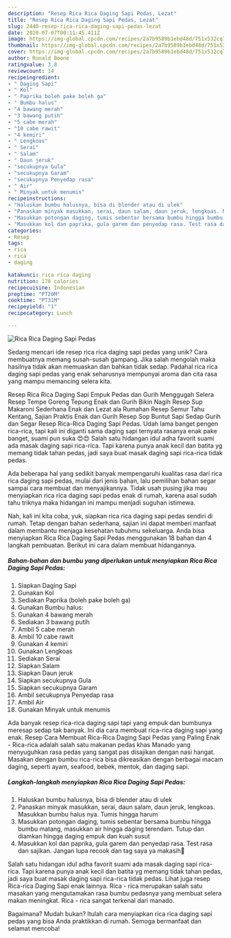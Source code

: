 ```yaml
---
description: "Resep Rica Rica Daging Sapi Pedas, Lezat"
title: "Resep Rica Rica Daging Sapi Pedas, Lezat"
slug: 2440-resep-rica-rica-daging-sapi-pedas-lezat
date: 2020-07-07T00:11:45.411Z
image: https://img-global.cpcdn.com/recipes/2a7b9589b1ebd48d/751x532cq70/rica-rica-daging-sapi-pedas-foto-resep-utama.jpg
thumbnail: https://img-global.cpcdn.com/recipes/2a7b9589b1ebd48d/751x532cq70/rica-rica-daging-sapi-pedas-foto-resep-utama.jpg
cover: https://img-global.cpcdn.com/recipes/2a7b9589b1ebd48d/751x532cq70/rica-rica-daging-sapi-pedas-foto-resep-utama.jpg
author: Ronald Boone
ratingvalue: 3.8
reviewcount: 14
recipeingredient:
- " Daging Sapi"
- " Kol"
- " Paprika boleh pake boleh ga"
- " Bumbu halus"
- "4 bawang merah"
- "3 bawang putih"
- "5 cabe merah"
- "10 cabe rawit"
- "4 kemiri"
- " Lengkoas"
- " Serai"
- " Salam"
- " Daun jeruk"
- "secukupnya Gula"
- "secukupnya Garam"
- "secukupnya Penyedap rasa"
- " Air"
- " Minyak untuk menumis"
recipeinstructions:
- "Haluskan bumbu halusnya, bisa di blender atau di ulek"
- "Panaskan minyak masukkan, serai, daun salam, daun jeruk, lengkoas. Masukkan bumbu halus nya. Tumis hingga harum"
- "Masukkan potongan daging, tumis sebentar bersama bumbu hingga bumbu matang, masukkan air hingga daging terendam. Tutup dan diamkan hingga daging empuk dan kuah susut"
- "Masukkan kol dan paprika, gula garem dan penyedap rasa. Test rasa dan sajikan. Jangan lupa recook dan tag saya ya makasih🙏"
categories:
- Resep
tags:
- rica
- rica
- daging

katakunci: rica rica daging 
nutrition: 178 calories
recipecuisine: Indonesian
preptime: "PT20M"
cooktime: "PT31M"
recipeyield: "1"
recipecategory: Lunch

---
```



![Rica Rica Daging Sapi Pedas](https://img-global.cpcdn.com/recipes/2a7b9589b1ebd48d/751x532cq70/rica-rica-daging-sapi-pedas-foto-resep-utama.jpg)

Sedang mencari ide resep rica rica daging sapi pedas yang unik? Cara membuatnya memang susah-susah gampang. Jika salah mengolah maka hasilnya tidak akan memuaskan dan bahkan tidak sedap. Padahal rica rica daging sapi pedas yang enak seharusnya mempunyai aroma dan cita rasa yang mampu memancing selera kita.

Resep Rica Rica Daging Sapi Empuk Pedas dan Gurih Menggugah Selera Resep Tempe Goreng Tepung Enak dan Gurih Bikin Nagih Resep Sup Makaroni Sederhana Enak dan Lezat ala Rumahan Resep Semur Tahu Kentang, Sajian Praktis Enak dan Gurih Resep Sop Buntut Sapi Sedap Gurih dan Segar Resep Rica-Rica Daging Sapi Pedas. Udah lama banget pengen rica-rica, tapi kali ini diganti sama daging sapi ternyata rasanya enak pake banget, suami pun suka 😍😍 Salah satu hidangan idul adha favorit suami ada masak daging sapi rica-rica. Tapi karena punya anak kecil dan batita yg memang tidak tahan pedas, jadi saya buat masak daging sapi rica-rica tidak pedas.

Ada beberapa hal yang sedikit banyak mempengaruhi kualitas rasa dari rica rica daging sapi pedas, mulai dari jenis bahan, lalu pemilihan bahan segar sampai cara membuat dan menyajikannya. Tidak usah pusing jika mau menyiapkan rica rica daging sapi pedas enak di rumah, karena asal sudah tahu triknya maka hidangan ini mampu menjadi suguhan istimewa.


Nah, kali ini kita coba, yuk, siapkan rica rica daging sapi pedas sendiri di rumah. Tetap dengan bahan sederhana, sajian ini dapat memberi manfaat dalam membantu menjaga kesehatan tubuhmu sekeluarga. Anda bisa menyiapkan Rica Rica Daging Sapi Pedas menggunakan 18 bahan dan 4 langkah pembuatan. Berikut ini cara dalam membuat hidangannya.

<!--inarticleads1-->

##### Bahan-bahan dan bumbu yang diperlukan untuk menyiapkan Rica Rica Daging Sapi Pedas:

1. Siapkan  Daging Sapi
1. Gunakan  Kol
1. Sediakan  Paprika (boleh pake boleh ga)
1. Gunakan  Bumbu halus:
1. Gunakan 4 bawang merah
1. Sediakan 3 bawang putih
1. Ambil 5 cabe merah
1. Ambil 10 cabe rawit
1. Gunakan 4 kemiri
1. Gunakan  Lengkoas
1. Sediakan  Serai
1. Siapkan  Salam
1. Siapkan  Daun jeruk
1. Siapkan secukupnya Gula
1. Siapkan secukupnya Garam
1. Ambil secukupnya Penyedap rasa
1. Ambil  Air
1. Gunakan  Minyak untuk menumis


Ada banyak resep rica-rica daging sapi tapi yang empuk dan bumbunya meresap sedap tak banyak. Ini dia cara membuat rica-rica daging sapi yang enak. Resep Cara Membuat Rica-Rica Daging Sapi Pedas yang Paling Enak - Rica-rica adalah salah satu makanan pedas khas Manado yang menyuguhkan rasa pedas yang sangat pas disajikan dengan nasi hangat. Masakan dengan bumbu rica-rica bisa dikreasikan dengan berbagai macam daging, seperti ayam, seafood, bebek, mentok, dan daging sapi. 

<!--inarticleads2-->

##### Langkah-langkah menyiapkan Rica Rica Daging Sapi Pedas:

1. Haluskan bumbu halusnya, bisa di blender atau di ulek
1. Panaskan minyak masukkan, serai, daun salam, daun jeruk, lengkoas. Masukkan bumbu halus nya. Tumis hingga harum
1. Masukkan potongan daging, tumis sebentar bersama bumbu hingga bumbu matang, masukkan air hingga daging terendam. Tutup dan diamkan hingga daging empuk dan kuah susut
1. Masukkan kol dan paprika, gula garem dan penyedap rasa. Test rasa dan sajikan. Jangan lupa recook dan tag saya ya makasih🙏


Salah satu hidangan idul adha favorit suami ada masak daging sapi rica-rica. Tapi karena punya anak kecil dan batita yg memang tidak tahan pedas, jadi saya buat masak daging sapi rica-rica tidak pedas. Lihat juga resep Rica-rica Daging Sapi enak lainnya. Rica - rica merupakan salah satu masakan yang mengutamakan rasa bumbu pedasnya yang membuat selera makan meningkat. Rica - rica sangat terkenal dari manado. 

Bagaimana? Mudah bukan? Itulah cara menyiapkan rica rica daging sapi pedas yang bisa Anda praktikkan di rumah. Semoga bermanfaat dan selamat mencoba!
